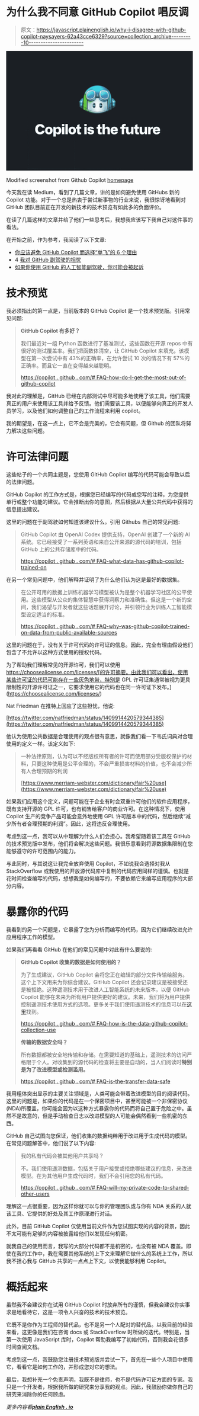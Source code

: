 # 为什么我不同意 GitHub Copilot 唱反调

> 原文：<https://javascript.plainenglish.io/why-i-disagree-with-github-copilot-naysayers-62a43cce6329?source=collection_archive---------10----------------------->

![](img/3206a0d74d379709daabccb0fbec24fc.png)

Modified screenshot from Github Copilot [homepage](https://copilot.github.com)

今天我在读 Medium，看到了几篇文章，讲的是如何避免使用 GitHubs 新的 Copilot 功能。对于一个总是热衷于尝试新事物的行业来说，我很惊讶地看到对 GitHub 团队目前正在开发的新技术的技术预览有如此多的负面评价。

在读了几篇这样的文章并给了他们一些思考后，我想我应该写下我自己对这件事的看法。

在开始之前，作为参考，我阅读了以下文章:

*   [你应该避免 GitHub Copilot 而选择“单飞”的 6 个理由](https://betterprogramming.pub/6-reasons-why-you-should-avoid-github-copilot-and-fly-solo-instead-8a948665433f)
*   4 [我对 GitHub 副驾驶的担忧](https://betterprogramming.pub/4-concerns-about-github-copilot-b9214d5416fa)
*   [如果你使用 GitHub 的人工智能副驾驶，你可能会被起诉](https://medium.com/geekculture/githubs-ai-copilot-might-get-you-sued-if-you-use-it-c1cade1ea229)

# 技术预览

我必须指出的第一点是，当前版本的 GitHub Copilot 是一个技术预览版。引用常见问题:

> **GitHub Copilot 有多好？**
> 
> 我们最近对一组 Python 函数进行了基准测试，这些函数在开源 repos 中有很好的测试覆盖率。我们把函数体清空，让 GitHub Copilot 来填充。该模型在第一次尝试中有 43%的正确率，在允许尝试 10 次的情况下有 57%的正确率。而且它一直在变得越来越聪明。
> 
> [https://copilot . github . com/# FAQ-how-do-I-get-the-most-out-of-github-copilot](https://copilot.github.com/#faq-how-do-i-get-the-most-out-of-github-copilot)

我对此的理解是，GitHub 已经在内部测试中尽可能多地使用了该工具，他们需要真正的用户来使用该工具并给予反馈。他们需要该工具，以便能够向真正的开发人员学习，以及他们如何调整自己的工作流程来利用 copilot。

我的期望是，在这一点上，它不会是完美的，它会有问题，但 Github 的团队将努力解决这些问题。

# 许可法律问题

这些帖子的一个共同主题是，您使用 GitHub Copilot 编写的代码可能会导致以后的法律问题。

GitHub Copilot 的工作方式是，根据您已经编写的代码或您写的注释，为您提供单行或整个功能的建议。它会推断出你的意图，然后根据从大量公共代码中获得的信息提出建议。

这里的问题在于副驾驶如何知道该建议什么。引用 Githubs 自己的常见问题:

> GitHub Copilot 由 OpenAI Codex 提供支持，OpenAI 创建了一个新的 AI 系统。它已经接受了一系列英语和来自公开来源的源代码的培训，包括 GitHub 上的公共存储库中的代码。
> 
> [https://copilot . github . com/# FAQ-what-data-has-github-copilot-trained-on](https://copilot.github.com/#faq-what-data-has-github-copilot-been-trained-on)

在另一个常见问题中，他们解释并证明了为什么他们认为这是最好的数据集。

> 在公开可用的数据上训练机器学习模型被认为是整个机器学习社区的公平使用。这些模型从公众的集体智慧中获得洞察力和准确性。但这是一个新的空间，我们渴望与开发者就这些话题展开讨论，并引领行业为训练人工智能模型设定适当的标准。
> 
> [https://copilot . github . com/# FAQ-why-was-github-copilot-trained-on-data-from-public-available-sources](https://copilot.github.com/#faq-why-was-github-copilot-trained-on-data-from-publicly-available-sources)

这里的问题在于，没有关于许可代码的许可证的信息。因此，完全有理由假设他们包含了不允许以这种方式使用的授权代码。

为了帮助我们理解常见的开源许可，我们可以使用 https://choosealicense.com/licenses/[的许可摘要。由此我们可以看出，使用某些许可证的代码可能存在一些灰色地带，特别是 GPL 许可证集通常被视为更具限制性的开源许可证之一，它要求使用它的代码也在同一许可证下发布。](https://choosealicense.com/licenses/)

Nat Friedman 在推特上回应了这些担忧，他说:

[https://twitter.com/natfriedman/status/1409914420579344385](https://twitter.com/natfriedman/status/1409914420579344385)

他认为使用公共数据是合理使用的观点很有意思，就像我们看一下韦氏词典对合理使用的定义一样。该定义如下:

> 一种法律原则，认为可以不经版权所有者的许可而使用部分受版权保护的材料，只要这种使用是公平合理的，不会严重损害材料的价值，也不会减少所有人合理预期的利润
> 
> [https://www.merriam-webster.com/dictionary/fair%20use](https://www.merriam-webster.com/dictionary/fair%20use)

如果我们应用这个定义，问题可能在于企业有时会双重许可他们的软件应用程序，既有支持开源的 GPL 许可，也有销售给客户的商业许可。在这种情况下，使用 Copilot 生产的竞争产品可能会意外地使用 GPL 许可版本中的代码，然后继续“减少所有者合理预期的利润”。因此，这将违反合理使用。

考虑到这一点，我可以从中理解为什么人们会担心。我希望随着该工具在 GitHub 的技术预览版中发布，他们将会解决这些问题。我很乐意看到将源数据集限制在您能够遵守的许可范围内的能力。

与此同时，与其说这让我完全放弃使用 Copilot，不如说我会选择对我从 StackOverflow 或我使用的开放源代码库中复制的代码应用同样的谨慎。也就是花时间检查编写的代码，想想我是如何编写的，不要依赖它来编写应用程序的大部分内容。

# 暴露你的代码

我看到的另一个问题是，它暴露了您为分析而编写的代码，因为它们继续改进允许应用程序工作的模型。

如果我们再看看 GitHub 在他们的常见问题中对此有什么要说的:

> **GitHub Copilot 收集的数据是如何使用的？**
> 
> 为了生成建议，GitHub Copilot 会将您正在编辑的部分文件传输给服务。这个上下文用来为你综合建议。GitHub Copilot 还会记录建议是被接受还是被拒绝。这种遥测技术用于改进人工智能系统的未来版本，以便 GitHub Copilot 能够在未来为所有用户提供更好的建议。未来，我们将为用户提供控制遥测技术使用方式的选项。更多关于我们使用遥测技术的信息可以在[这里](https://github.co/copilot-telemetry-about)找到。
> 
> [https://copilot . github . com/# FAQ-how-is-the-data-github-copilot-collection-use](https://copilot.github.com/#faq-how-is-the-data-that-github-copilot-collects-used)
> 
> **传输的数据安全吗？**
> 
> 所有数据都被安全地传输和存储。在需要知道的基础上，遥测技术的访问严格限于个人。对收集到的源代码的检查将主要是自动的，当人们阅读时**特别是为了改进模型或检测滥用。**
> 
> [https://copilot . github . com/# FAQ-is-the-transfer-data-safe](https://copilot.github.com/#faq-is-the-transmitted-data-secure)

我用粗体突出显示的主要关注领域是，人类可能会带着改进模型的目的阅读代码。这里的问题是，如果你的代码是在一个保密项目中，甚至可能被一个非保密协议(NDA)所覆盖，你可能会因为以这种方式暴露你的代码而将自己置于危险之中。虽然不是故意的，但是手动检查日志以改进模型的人可能会偶然看到一些机密的东西。

GitHub 自己试图向您保证，他们收集的数据纯粹用于改进用于生成代码的模型。在常见问题解答中，他们说了以下内容:

> 我的私有代码会被其他用户共享吗？
> 
> 不。我们使用遥测数据，包括关于用户接受或拒绝哪些建议的信息，来改进模型。在为其他用户生成代码时，我们不会引用您的私有代码。
> 
> [https://copilot . github . com/# FAQ-will-my-private-code-to-shared-other-users](https://copilot.github.com/#faq-will-my-private-code-be-shared-with-other-users)

理解这一点很重要，因为这样你就可以与你的管理团队或与你有 NDA 关系的人就该工具、它提供的好处及其工作原理进行对话。

此外，目前 GitHub Copilot 仅使用当前文件作为您试图实现的内容的背景，因此不太可能有足够的内容被披露给他们以发现任何机密。

就我自己的使用而言，我写的大部分代码都不是机密的，也没有被 NDA 覆盖。即使在我的工作中，我在需要其他系统的上下文来理解它做什么的系统上工作，所以我不担心我与 GitHub 共享的一点点上下文，以使我能够利用 Copilot。

# 概括起来

虽然我不会建议你在试用 GitHub Copilot 时放弃所有的谨慎，但我会建议你实事求是地看待它，这是一项令人兴奋的技术的技术预览。

它既不是你作为工程师的替代品，也不是另一个人配对的替代品。以我目前的经验来看，这更像是我们在咨询 docs 或 StackOverflow 时所做的迭代。特别是，当第一次使用 JavaScript 库时，Copilot 帮助我编写了初始代码，否则我会花很多时间查阅文档。

考虑到这一点，我鼓励您注册技术预览版并尝试一下，首先在一些个人项目中使用它，看看它是如何工作的，并形成您对它的想法。

最后，我想补充一个免责声明，我既不是律师，也不是代码许可证方面的专家。我只是一个开发者，根据我所做的研究来分享我的观点。因此，我鼓励你做你自己的研究来消除你的任何顾虑。

*更多内容看*[***plain English . io***](http://plainenglish.io)